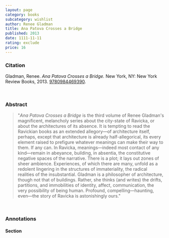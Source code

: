 ```yaml
---
layout: page
category: books
subcategory: wishlist
author: Renee Gladman
title: Ana Patova Crosses a Bridge
published: 2013
date: 1111-11-11
rating: exclude
price: 16
---
```


### Citation

Gladman, Renee. *Ana Patova Crosses a Bridge.* New York, NY: New York Review Books, 2013. [9780984469390](https://www.nyrb.com/collections/dorothy-a-publishing-project/products/ana-patova-crosses-a-bridge?variant=41399682072744).

<br>

### Abstract

> "*Ana Patova Crosses a Bridge* is the third volume of Renee Gladman's magnificent, melancholy series about the city-state of Ravicka, or about the architectures of its absence. It is tempting to read the Ravickian books as an extended allegory—of architecture itself, perhaps, except that architecture is already half-allegorical, its every element raised to prefigure whatever meanings can make their way to them. If any can. In Ravicka, meanings—indeed most contact of any kind—remain in abeyance, building, in absentia, the constitutive negative spaces of the narrative. There is a plot; it lays out zones of sheer ambience. Experiences, of which there are many, unfold as a redolent lingering in the structures of immateriality, the radical realities of the insubstantial. Gladman is a philosopher of architecture, though not that of buildings. Rather, she thinks (and writes) the drifts, partitions, and immobilities of identity, affect, communication, the very possibility of being human. Profound, compelling—haunting, even—the story of Ravicka is astonishingly ours."

<br>

### Annotations

#### Section

<br>
